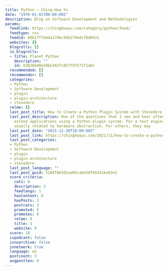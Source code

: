 ```yaml
---
title: Python – Ching-Hwa Yu
date: "1970-01-01T00:00:00Z"
description: Blog on Software Development and Methodologies
params:
  feedlink: https://chinghwayu.com/category/python/feed/
  feedtype: rss
  feedid: 60b1ff7d44a170bc5bb379edcf8d0431
  websites: {}
  blogrolls: []
  in_blogrolls:
  - title: Planet Python
    description: ""
    id: 63826648a34be342fc027f97571f1a6c
  recommended: []
  recommender: []
  categories:
  - Python
  - Software Development
  - plugin
  - plugin-architecture
  - stevedore
  relme: {}
  last_post_title: How to Create a Python Plugin System with Stevedore
  last_post_description: One of the questions that I see and hear often is how to
    extend applications using a Python plugin system. For a test engineer, this is
    usually related to hardware abstraction. For others, they may
  last_post_date: "2021-11-30T18:00:00Z"
  last_post_link: https://chinghwayu.com/2021/11/how-to-create-a-python-plugin-system-with-stevedore/
  last_post_categories:
  - Python
  - Software Development
  - plugin
  - plugin-architecture
  - stevedore
  last_post_language: ""
  last_post_guid: 5184f0d101ae05ca6a50f65541be62e2
  score_criteria:
    cats: 0
    description: 3
    feedlangs: 1
    hasContent: 0
    hasPosts: 3
    postcats: 3
    promoted: 5
    promotes: 0
    relme: 0
    title: 3
    website: 0
  score: 18
  ispodcast: false
  isnoarchive: false
  innetwork: true
  language: en
  postcount: 3
  avgpostlen: 0
---
```

